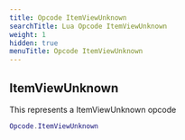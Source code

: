 ```yaml
---
title: Opcode ItemViewUnknown
searchTitle: Lua Opcode ItemViewUnknown
weight: 1
hidden: true
menuTitle: Opcode ItemViewUnknown
---
```

## ItemViewUnknown

This represents a ItemViewUnknown opcode
```lua
Opcode.ItemViewUnknown
```